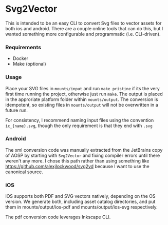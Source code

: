 # Svg2Vector

This is intended to be an easy CLI to convert Svg files to vector assets for both ios and android. There are a couple online tools that can do this, but I wanted something more configurable and programmatic (i.e. CLI-driven).

### Requirements

- Docker
- Make (optional)

### Usage

Place your SVG files in `mounts/input` and run `make pristine` if its the very first time running the project, otherwise just run `make`. The output is placed in the approriate platform folder within `mounts/output`. The conversion is idempotent, so existing files in `mounts/output` will not be overwritten in a future run.

For consistency, I recommend naming input files using the convention `ic_{name}.svg`, though the only requirement is that they end with `.svg`

### Android

The xml conversion code was manually extracted from the JetBrains copy of AOSP by starting with `Svg2Vector` and fixing compiler errors until there weren't any more. I chose this path rather than using something like https://github.com/alexjlockwood/svg2vd because I want to use the canonical source.

### iOS

iOS supports both PDF and SVG vectors natively, depending on the OS version. We generate both, including asset catalog directories, and put them in mounts/output/ios-pdf and mounts/output/ios-svg respectively.

The pdf conversion code leverages Inkscape CLI.

